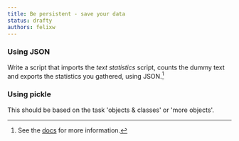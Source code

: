 ```yaml
---
title: Be persistent - save your data
status: drafty
authors: felixw
---
```


### Using JSON

Write a script that imports the *text statistics* script, counts the dummy text and exports the statistics you gathered, using JSON.[^jsondocs]

[^jsondocs]:
    See the [docs](https://docs.python.org/3/library/json.html) for more information.


### Using pickle

This should be based on the task 'objects & classes' or 'more objects'.
